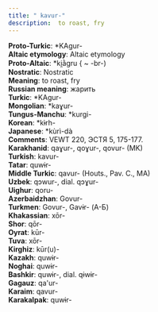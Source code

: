 ```yaml
---
title: " kavur-"
description:  to roast, fry
---
```


<strong>Proto-Turkic</strong>:  *KAgur-<br>
<strong>Altaic etymology</strong>:  Altaic etymology<br>
<strong> Proto-Altaic</strong>:  *ki̯ằgru { ~ -br-)<br>
<strong>Nostratic</strong>:  Nostratic<br>
<strong>Meaning</strong>:  to roast, fry<br>
<strong>Russian meaning</strong>:  жарить<br>
<strong>Turkic</strong>:  *KAgur-<br>
<strong>Mongolian</strong>:  *kaɣur-<br>
<strong>Tungus-Manchu</strong>:  *kurgi-<br>
<strong>Korean</strong>:  *kɨ̀rh-<br>
<strong>Japanese</strong>:  *kùrì-dà<br>
<strong>Comments</strong>:  VEWT 220, ЭСТЯ 5, 175-177.<br>
<strong>Karakhanid</strong>:  qaɣur-, qoɣur-, qovur- (MK)<br>
<strong>Turkish</strong>:  kavur-<br>
<strong>Tatar</strong>:  quwɨr-<br>
<strong>Middle Turkic</strong>:  qavur- (Houts., Pav. C., MA)<br>
<strong>Uzbek</strong>:  qɔwur-, dial. qɔɣur-<br>
<strong>Uighur</strong>:  qoru-<br>
<strong>Azerbaidzhan</strong>:  Govur-<br>
<strong>Turkmen</strong>:  Govur-, Gavɨr- (А-Б)<br>
<strong>Khakassian</strong>:  xōr-<br>
<strong>Shor</strong>:  qōr-<br>
<strong>Oyrat</strong>:  kūr-<br>
<strong>Tuva</strong>:  xōr-<br>
<strong>Kirghiz</strong>:  kūr(u)-<br>
<strong>Kazakh</strong>:  quwɨr-<br>
<strong>Noghai</strong>:  quwɨr-<br>
<strong>Bashkir</strong>:  quwɨr-, dial. qɨwɨr-<br>
<strong>Gagauz</strong>:  qa'ur-<br>
<strong>Karaim</strong>:  qavur-<br>
<strong>Karakalpak</strong>:  quwɨr-<br>


